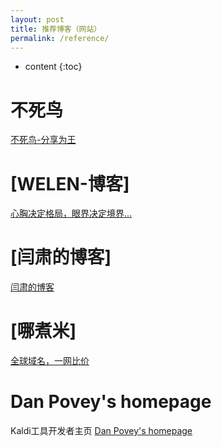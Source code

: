 ```yaml
---
layout: post
title: 推荐博客（网站）
permalink: /reference/
---
```


* content
{:toc}


不死鸟
=====================
[不死鸟-分享为王](https://lai.yuweining.cn/)

[WELEN-博客]
=====================
[心胸决定格局，眼界决定境界...](https://www.cnblogs.com/welen/)

[闫肃的博客]
=====================
[闫肃的博客](http://yansu.org/)

[哪煮米]
=====================
[全球域名，一网比价](https://www.nazhumi.com/)

Dan Povey's homepage
=====================
Kaldi工具开发者主页
[Dan Povey's homepage](http://danielpovey.com/kaldi-lectures.html)


